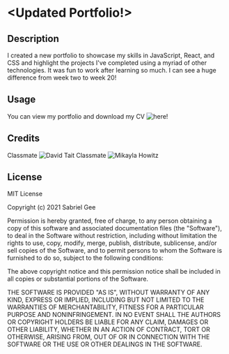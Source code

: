 # <Updated Portfolio!>
## Description
I created a new portfolio to showcase my skills in JavaScript, React, and CSS and highlight the projects I've completed using a myriad of other technologies. It was fun to work after learning so much. I can see a huge difference from week two to week 20!
## Usage
You can view my portfolio and download my CV ![here!](https://sabrielg-portfolio.herokuapp.com/)
## Credits
Classmate ![David Tait](https://github.com/davidtait1996)
Classmate ![Mikayla Howitz](https://github.com/mhowitz)

## License
MIT License

Copyright (c) 2021 Sabriel Gee

Permission is hereby granted, free of charge, to any person obtaining a copy of this software and associated documentation files (the "Software"), to deal in the Software without restriction, including without limitation the rights to use, copy, modify, merge, publish, distribute, sublicense, and/or sell copies of the Software, and to permit persons to whom the Software is furnished to do so, subject to the following conditions:

The above copyright notice and this permission notice shall be included in all copies or substantial portions of the Software.

THE SOFTWARE IS PROVIDED "AS IS", WITHOUT WARRANTY OF ANY KIND, EXPRESS OR IMPLIED, INCLUDING BUT NOT LIMITED TO THE WARRANTIES OF MERCHANTABILITY, FITNESS FOR A PARTICULAR PURPOSE AND NONINFRINGEMENT. IN NO EVENT SHALL THE AUTHORS OR COPYRIGHT HOLDERS BE LIABLE FOR ANY CLAIM, DAMAGES OR OTHER LIABILITY, WHETHER IN AN ACTION OF CONTRACT, TORT OR OTHERWISE, ARISING FROM, OUT OF OR IN CONNECTION WITH THE SOFTWARE OR THE USE OR OTHER DEALINGS IN THE SOFTWARE.
